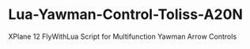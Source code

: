 # Lua-Yawman-Control-Toliss-A20N
XPlane 12 FlyWithLua Script for Multifunction Yawman Arrow Controls
